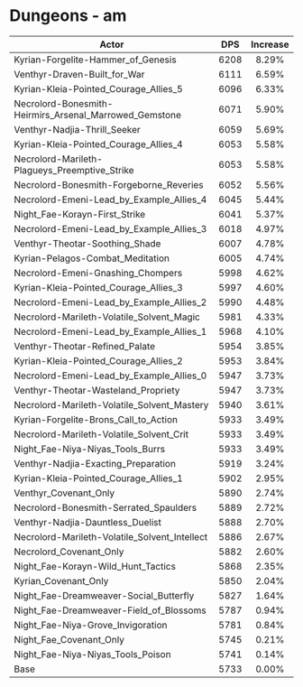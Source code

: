 # Dungeons - am
| Actor | DPS | Increase |
|---|:---:|:---:|
|Kyrian-Forgelite-Hammer_of_Genesis|6208|8.29%|
|Venthyr-Draven-Built_for_War|6111|6.59%|
|Kyrian-Kleia-Pointed_Courage_Allies_5|6096|6.33%|
|Necrolord-Bonesmith-Heirmirs_Arsenal_Marrowed_Gemstone|6071|5.90%|
|Venthyr-Nadjia-Thrill_Seeker|6059|5.69%|
|Kyrian-Kleia-Pointed_Courage_Allies_4|6053|5.58%|
|Necrolord-Marileth-Plagueys_Preemptive_Strike|6053|5.58%|
|Necrolord-Bonesmith-Forgeborne_Reveries|6052|5.56%|
|Necrolord-Emeni-Lead_by_Example_Allies_4|6045|5.44%|
|Night_Fae-Korayn-First_Strike|6041|5.37%|
|Necrolord-Emeni-Lead_by_Example_Allies_3|6018|4.97%|
|Venthyr-Theotar-Soothing_Shade|6007|4.78%|
|Kyrian-Pelagos-Combat_Meditation|6005|4.74%|
|Necrolord-Emeni-Gnashing_Chompers|5998|4.62%|
|Kyrian-Kleia-Pointed_Courage_Allies_3|5997|4.60%|
|Necrolord-Emeni-Lead_by_Example_Allies_2|5990|4.48%|
|Necrolord-Marileth-Volatile_Solvent_Magic|5981|4.33%|
|Necrolord-Emeni-Lead_by_Example_Allies_1|5968|4.10%|
|Venthyr-Theotar-Refined_Palate|5954|3.85%|
|Kyrian-Kleia-Pointed_Courage_Allies_2|5953|3.84%|
|Necrolord-Emeni-Lead_by_Example_Allies_0|5947|3.73%|
|Venthyr-Theotar-Wasteland_Propriety|5947|3.73%|
|Necrolord-Marileth-Volatile_Solvent_Mastery|5940|3.61%|
|Kyrian-Forgelite-Brons_Call_to_Action|5933|3.49%|
|Necrolord-Marileth-Volatile_Solvent_Crit|5933|3.49%|
|Night_Fae-Niya-Niyas_Tools_Burrs|5933|3.49%|
|Venthyr-Nadjia-Exacting_Preparation|5919|3.24%|
|Kyrian-Kleia-Pointed_Courage_Allies_1|5902|2.95%|
|Venthyr_Covenant_Only|5890|2.74%|
|Necrolord-Bonesmith-Serrated_Spaulders|5889|2.72%|
|Venthyr-Nadjia-Dauntless_Duelist|5888|2.70%|
|Necrolord-Marileth-Volatile_Solvent_Intellect|5886|2.67%|
|Necrolord_Covenant_Only|5882|2.60%|
|Night_Fae-Korayn-Wild_Hunt_Tactics|5868|2.35%|
|Kyrian_Covenant_Only|5850|2.04%|
|Night_Fae-Dreamweaver-Social_Butterfly|5827|1.64%|
|Night_Fae-Dreamweaver-Field_of_Blossoms|5787|0.94%|
|Night_Fae-Niya-Grove_Invigoration|5781|0.84%|
|Night_Fae_Covenant_Only|5745|0.21%|
|Night_Fae-Niya-Niyas_Tools_Poison|5741|0.14%|
|Base|5733|0.00%|
